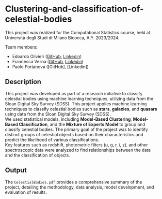 # Clustering-and-classification-of-celestial-bodies
This project was realized for the Computational Statistics course, held at Università degli Studi di Milano Bicocca, A.Y. 2023/2024.

Team members:
- Edoardo Olivieri ([GitHub](https://github.com/edoardo-olivieri), [Linkedin](https://www.linkedin.com/in/edoardo-olivieri-6b73a52a1))
- Francesca Verna ([GitHub](https://github.com/francescaverna), [Linkedin](https://www.linkedin.com/in/francesca-verna-b3584b316))
- Paolo Portanova ([GitHub], [Linkedin])


## Description

This project was developed as part of a research initiative to classify celestial bodies using machine learning techniques, utilizing data from the Sloan Digital Sky Survey (SDSS).
This project applies machine learning techniques to classify celestial bodies such as **stars**, **galaxies**, and **quasars** using data from the Sloan Digital Sky Survey (SDSS). <br>
We used statistical models, including **Model-Based Clustering**, **Model-Based Classification**, and the **Mixture of Experts Model** to group and classify celestial bodies.
The primary goal of the project was to identify distinct groups of celestial objects based on their characteristics and predict the likelihood of various classifications. <br>
Key features such as redshift, photometric filters (u, g, r, i, z), and other spectroscopic data were analyzed to find relationships between the data and the classification of objects.

## Output

The `CelestialBodies.pdf` provides a comprehensive summary of the project, detailing the methodology, data analysis, model development, and evaluation of results.

